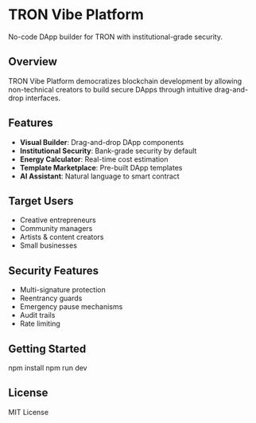 # TRON Vibe Platform

No-code DApp builder for TRON with institutional-grade security.

## Overview

TRON Vibe Platform democratizes blockchain development by allowing non-technical creators to build secure DApps through intuitive drag-and-drop interfaces.

## Features

- **Visual Builder**: Drag-and-drop DApp components
- **Institutional Security**: Bank-grade security by default
- **Energy Calculator**: Real-time cost estimation
- **Template Marketplace**: Pre-built DApp templates
- **AI Assistant**: Natural language to smart contract

## Target Users

- Creative entrepreneurs
- Community managers
- Artists & content creators
- Small businesses

## Security Features

- Multi-signature protection
- Reentrancy guards
- Emergency pause mechanisms
- Audit trails
- Rate limiting

## Getting Started

npm install
npm run dev

## License

MIT License
